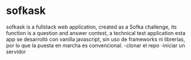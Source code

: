 # sofkask
sofkask is a fullstack web application, created as a Sofka challenge, its function is a question and answer contest, a technical test application
esta app se desarrolló con vanilla javascript, sin uso de frameworks ni librerías, por lo que la puesta en marcha es convencional.
-clonar el repo
-iniciar un servidor 
